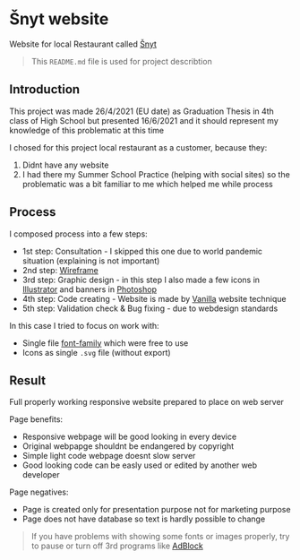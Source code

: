 # Šnyt website

Website for local Restaurant called [Šnyt](https://www.facebook.com/snytbrno/)

> This `README.md` file is used for project describtion

## Introduction

This project was made 26/4/2021 (EU date) as Graduation Thesis in 4th class of High School but presented 16/6/2021 and it should represent my knowledge of this problematic at this time

I chosed for this project local restaurant as a customer, because they:
1. Didnt have any website
2. I had there my Summer School Practice (helping with social sites) so the problematic was a bit familiar to me which helped me while process

## Process

I composed process into a few steps:

- 1st step: Consultation - I skipped this one due to world pandemic situation (explaining is not important)
- 2nd step: [Wireframe](https://www.usability.gov/how-to-and-tools/methods/wireframing.html)
- 3rd step: Graphic design - in this step I also made a few icons in [Illustrator](https://www.adobe.com/cz/products/illustrator.html) and banners in [Photoshop](https://www.adobe.com/cz/products/photoshop.html)
- 4th step: Code creating - Website is made by [Vanilla](https://stackoverflow.com/questions/20836115/what-does-vanilla-mean) website technique
- 5th step: Validation check & Bug fixing - due to webdesign standards

In this case I tried to focus on work with:
- Single file [font-family](https://www.w3schools.com/cssref/pr_font_font-family.asp) which were free to use
- Icons as single `.svg` file (without export)

## Result

Full properly working responsive website prepared to place on web server

Page benefits:
- Responsive webpage will be good looking in every device
- Original webpapge shouldnt be endangered by copyright
- Simple light code webpage doesnt slow server
- Good looking code can be easly used or edited by another web developer

Page negatives:
- Page is created only for presentation purpose not for marketing purpose
- Page does not have database so text is hardly possible to change

> If you have problems with showing some fonts or images properly, try to pause or turn off 3rd programs like [AdBlock](https://getadblock.com/en/)
